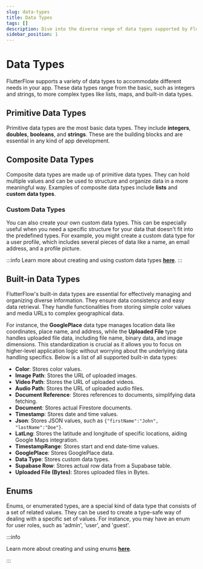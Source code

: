 ```yaml
---
slug: data-types
title: Data Types
tags: []
description: Dive into the diverse range of data types supported by FlutterFlow, from basic primitives like integers and strings to complex composite types and built-in functionalities tailored for app development.
sidebar_position: 1
---
```


# Data Types

FlutterFlow supports a variety of data types to accommodate different needs in your app. These data types range from the basic, such as integers and strings, to more complex types like lists, maps, and built-in data types.

## Primitive Data Types

Primitive data types are the most basic data types. They include **integers**, **doubles**, **booleans**, and **strings**. These are the building blocks and are essential in any kind of app development.

## Composite Data Types

Composite data types are made up of primitive data types. They can hold multiple values and can be used to structure and organize data in a more meaningful way. Examples of composite data types include **lists** and **custom data types**.

### Custom Data Types
You can also create your own custom data types. This can be especially useful when you need a specific structure for your data that doesn't fit into the predefined types. For example, you might create a custom data type for a user profile, which includes several pieces of data like a name, an email address, and a profile picture.

:::info
Learn more about creating and using custom data types [**here**](custom-data-types).
:::

## Built-in Data Types

FlutterFlow's built-in data types are essential for effectively managing and organizing diverse information. They ensure data consistency and easy data retrieval. They handle functionalities from storing simple color values and media URLs to complex geographical data.

For instance, the **GooglePlace** data type manages location data like coordinates, place name, and address, while the **Uploaded File** type handles uploaded file data, including file name, binary data, and image dimensions. This standardization is crucial as it allows you to focus on higher-level application logic without worrying about the underlying data handling specifics.
Below is a list of all supported built-in data types:

- **Color**: Stores color values.
- **Image Path**: Stores the URL of uploaded images.
- **Video Path**: Stores the URL of uploaded videos.
- **Audio Path**: Stores the URL of uploaded audio files.
- **Document Reference**: Stores references to documents, simplifying data fetching.
- **Document**: Stores actual Firestore documents.
- **Timestamp**: Stores date and time values.
- **Json**: Stores JSON values, such as `{"firstName":"John", "lastName":"Doe"}`.
- **LatLng**: Stores the latitude and longitude of specific locations, aiding Google Maps integration.
- **TimestampRange**: Stores start and end date-time values.
- **GooglePlace**: Stores GooglePlace data.
- **Data Type**: Stores custom data types.
- **Supabase Row**: Stores actual row data from a Supabase table.
- **Uploaded File (Bytes)**: Stores uploaded files in Bytes.

## Enums

Enums, or enumerated types, are a special kind of data type that consists of a set of related values. They can be used to create a type-safe way of dealing with a specific set of values. For instance, you may have an enum for user roles, such as 'admin', 'user', and 'guest'.

:::info

Learn more about creating and using enums [**here**](enums).

:::

